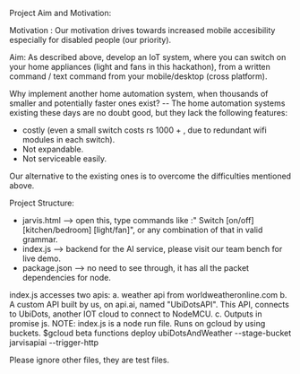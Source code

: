 Project Aim and Motivation:

Motivation :  Our motivation drives towards increased mobile accesibility especially for disabled people (our priority).

Aim: As described above, develop an IoT system, where you can switch on your home appliances (light and fans in this hackathon), from a written command / text command from your mobile/desktop (cross platform).

Why implement another home automation system, when thousands of smaller and potentially faster ones exist? 
-- The home automation systems existing these days are no doubt good, but they lack the following features: 
  - costly (even a small switch costs rs 1000 + , due to redundant wifi modules in each switch).
  - Not expandable.
  - Not serviceable easily.

Our alternative to the existing ones is to overcome the difficulties mentioned above. 

Project Structure: 
  - jarvis.html --> open this, type commands like :" Switch [on/off] [kitchen/bedroom] [light/fan]", or any combination of that in valid grammar. 
  - index.js --> backend for the AI service, please visit our team bench for live demo.
  - package.json --> no need to see through, it has all the packet dependencies for node.
  
index.js accesses two apis:
a. weather api from worldweatheronline.com
b. A custom API built by us, on api.ai, named "UbiDotsAPI". This API, connects to UbiDots, another IOT cloud to connect to NodeMCU.
c. Outputs in promise js.
NOTE:
  index.js is a node run file. Runs on gcloud by using buckets. 
  $gcloud beta functions deploy ubiDotsAndWeather --stage-bucket jarvisapiai --trigger-http

Please ignore other files, they are test files.
